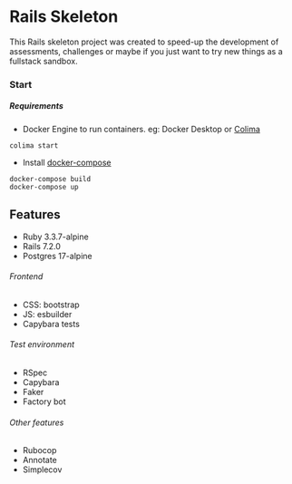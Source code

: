 # Rails Skeleton
This Rails skeleton project was created to speed-up the development of assessments, challenges or maybe if you just want to try new things as a fullstack sandbox.

### Start
##### Requirements
- Docker Engine to run containers. eg: Docker Desktop or [Colima](https://github.com/abiosoft/colima?tab=readme-ov-file#installation)
```shell
colima start
```
- Install [docker-compose](https://formulae.brew.sh/formula/docker-compose)
```shell
docker-compose build
docker-compose up
```

## Features
- Ruby 3.3.7-alpine
- Rails 7.2.0
- Postgres 17-alpine

###### Frontend
- CSS: bootstrap
- JS: esbuilder
- Capybara tests

###### Test environment
- RSpec
- Capybara
- Faker
- Factory bot

###### Other features
- Rubocop
- Annotate
- Simplecov
